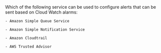 Which of the following service can be used to configure alerts that can be sent based on Cloud Watch alarms:

    - Amazon Simple Queue Service

    - Amazon Simple Notification Service

    - Amazon Cloudtrail

    - AWS Trusted Advisor
